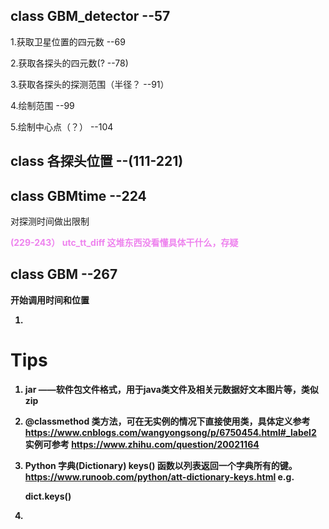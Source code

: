 ## class GBM_detector --57
1.获取卫星位置的四元数 --69

2.获取各探头的四元数(? --78)

3.获取各探头的探测范围（半径？ --91）

4.绘制范围 --99

5.绘制中心点（？） --104

## class 各探头位置 --(111-221)
## class GBMtime --224
对探测时间做出限制

<b><font color=Violet>(229-243） utc_tt_diff 这堆东西没看懂具体干什么，存疑</font><b>

## class GBM --267
开始调用时间和位置

1. 


# Tips

1. jar ——软件包文件格式，用于java类文件及相关元数据好文本图片等，类似zip

2. @classmethod 类方法，可在无实例的情况下直接使用类，具体定义参考 https://www.cnblogs.com/wangyongsong/p/6750454.html#_label2  实例可参考 https://www.zhihu.com/question/20021164

3. Python 字典(Dictionary) keys() 函数以列表返回一个字典所有的键。 https://www.runoob.com/python/att-dictionary-keys.html
e.g.
 
    dict.keys()

4. 
